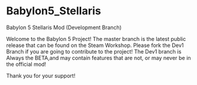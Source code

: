 # Babylon5_Stellaris
Babylon 5 Stellaris Mod (Development Branch)

Welcome to the Babylon 5 Project! The master branch is the latest public release that can be found on the Steam Workshop. 
Please fork the Dev1 Branch if you are going to contribute to the project! The Dev1 branch is Always the BETA,and may contain features that are not, or may never be in the official mod! 

Thank you for your support! 
